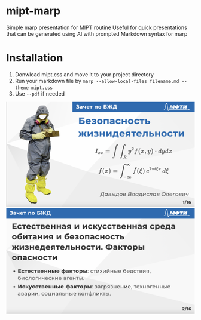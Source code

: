 # mipt-marp
Simple marp presentation for MIPT routine
Useful for quick presentations that can be generated using AI with prompted Markdown syntax for marp

# Installation
1. Donwload mipt.css and move it to your project directory
2. Run your markdown file by `marp --allow-local-files filename.md --theme mipt.css`
3. Use `--pdf` if needed

![[1jpg]('example/1jpg.png')](https://raw.githubusercontent.com/qerve/mipt-marp/main/example/1jpg.png)
![[2jpg]('example/2jpg.png')](https://raw.githubusercontent.com/qerve/mipt-marp/main/example/2jpg.png)
